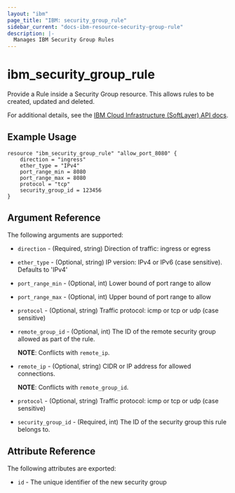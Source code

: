 ```yaml
---
layout: "ibm"
page_title: "IBM: security_group_rule"
sidebar_current: "docs-ibm-resource-security-group-rule"
description: |-
  Manages IBM Security Group Rules
---
```


# ibm\_security_group_rule

Provide a Rule inside a Security Group resource. This allows rules to be created, updated and deleted.

For additional details, see the [IBM Cloud Infrastructure (SoftLayer) API docs](http://sldn.softlayer.com/reference/datatypes/SoftLayer_Network_SecurityGroup_Rule).

## Example Usage

```
resource "ibm_security_group_rule" "allow_port_8080" {
    direction = "ingress"
    ether_type = "IPv4"
    port_range_min = 8080
    port_range_max = 8080
    protocol = "tcp"
    security_group_id = 123456
}
```

## Argument Reference

The following arguments are supported:

* `direction` - (Required, string) Direction of traffic: ingress or egress
* `ether_type` - (Optional, string) IP version: IPv4 or IPv6 (case sensitive). Defaults to 'IPv4'
* `port_range_min` - (Optional, int) Lower bound of port range to allow
* `port_range_max` - (Optional, int) Upper bound of port range to allow
* `protocol` - (Optional, string) Traffic protocol: icmp or tcp or udp (case sensitive)
* `remote_group_id` - (Optional, int) The ID of the remote security group allowed as part of the rule.

    **NOTE**: Conflicts with `remote_ip`.
* `remote_ip` - (Optional, string) CIDR or IP address for allowed connections.

    **NOTE**: Conflicts with `remote_group_id`.
* `protocol` - (Optional, string) Traffic protocol: icmp or tcp or udp (case sensitive)
* `security_group_id` - (Required, int) The ID of the security group this rule belongs to.

## Attribute Reference

The following attributes are exported:

* `id` - The unique identifier of the new security group

